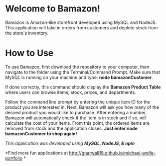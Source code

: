 # Welcome to Bamazon!

Bamazon is Amazon-like storefront developed using MySQL and NodeJS. This application will take in orders from customers and deplete stock from the store's inventory.

# How to Use

To use Bamazon, first download the repository to your computer, then navigate to the folder using the Terminal/Command Prompt. Make sure that MySQL is running on your machine and type: **node bamazonCustomer**.

If done correctly, this command should display the **Bamazon Product Table** where users can browse items, stock, prices, and departments.

Follow the command line prompt by entering the unique item ID for the product you are interested in. Next, Bamazon will ask you how many of the desired product you would like to purchase. After entering a number, Bamazon will automatically check if the item is in stock and if so, will calculate the cost of your items. From this point, the ordered items are removed from stock and the application closes. **Just enter node bamazonCustomer to shop again!**

*This application was developed using **MySQL, NodeJS, & npm***

*Find more fun applications at http://gnarwall19.github.io/michael-wolfe-portfolio *
